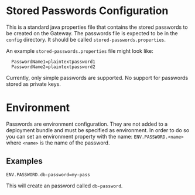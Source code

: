 # Stored Passwords Configuration
This is a standard java properties file that contains the stored passwords to be created on the Gateway. 
The passwords file is expected to be in the `config` directory. It should be called `stored-passwords.properties`.

An example `stored-passwords.properties` file might look like:
```properties
  PasswordName1=plaintextpassword1
  PasswordName2=plaintextpassword2
```

Currently, only simple passwords are supported. No support for passwords stored as private keys.

# Environment
Passwords are environment configuration. They are not added to a deployment bundle and must be specified as environment.
In order to do so you can set an environment property with the name: `ENV.PASSWORD.<name>` where `<name>` is the name of the password.

## Examples
```
ENV.PASSWORD.db-password=my-pass
```
This will create an password called `db-password`.
